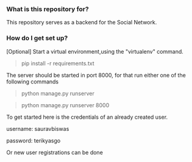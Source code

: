 ### What is this repository for? ###

This repository serves as a backend for the Social Network.

### How do I get set up? ###

[Optional] Start a virtual environment,using the "virtualenv" command.

> pip install -r requirements.txt

The server should be started in port 8000, for that run either one of the following commands

> python manage.py runserver

> python manage.py runserver 8000

To get started here is the credentials of an already created user.

username: sauravbiswas

password: terikyasgo


Or new user registrations can be done


